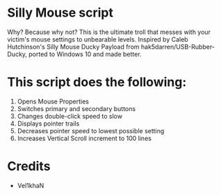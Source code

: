 # Silly Mouse script
Why? Because why not? This is the ultimate troll that messes with your victim's mouse settings to unbearable levels.
Inspired by Caleb Hutchinson's Silly Mouse Ducky Payload from hak5darren/USB-Rubber-Ducky, ported to Windows 10 and made better.

# This script does the following:
1. Opens Mouse Properties
2. Switches primary and secondary buttons
3. Changes double-click speed to slow
4. Displays pointer trails
5. Decreases pointer speed to lowest possible setting
6. Increases Vertical Scroll increment to 100 lines

# Credits
- Vel1khaN